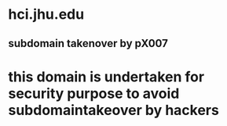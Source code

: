 # hci.jhu.edu

## subdomain takenover by pX007

# this domain is undertaken for security purpose to avoid subdomaintakeover by hackers 
